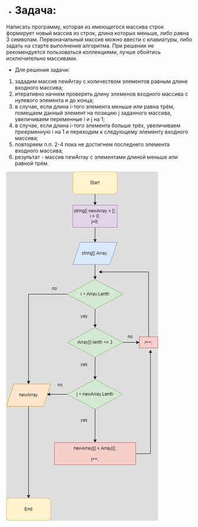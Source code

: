 * <h1>Задача:</h1> 
Написать программу, которая из имеющегося массива строк формирует новый массив из строк, длина которых меньше, либо равна 3 символам. Первоначальный массив можно ввести с клавиатуры, либо задать на старте выполнения алгоритма. При решении не рекомендуется пользоваться коллекциями, лучше обойтись исключительно массивами. 
* Для решения задачи:
1. зададим массив newArray с количеством элементов равным длине входного массива;
2. итеративно начнем проверять длину элеменов  входного массива с нулевого элемента и до конца;
3. в случае, если длина i-того элемента меньше или равна трём, помещаем данный элемент на позицию j заданного массива, увеличиваем переменные i и j на 1;
4. в случае, если длина i-того элемента больше трёх, увеличиваем преерменную i на 1 и переходим к следующему элементу входного массива;
5. повторяем п.п. 2-4 пока не достигнем последнего элемента входного массива;
6. результат - массив newArray c элементами длиной меньше или равной трём.

!["Блок-схема"](/Description/createNewStringArray.drawio.png )
